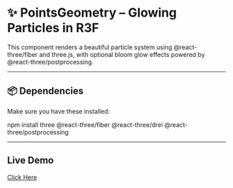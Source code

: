# ✨ PointsGeometry – Glowing Particles in R3F

This component renders a beautiful particle system using @react-three/fiber and three.js, with optional bloom glow effects powered by @react-three/postprocessing.

---

## 📦 Dependencies

Make sure you have these installed:

npm install three @react-three/fiber @react-three/drei @react-three/postprocessing


---

## Live Demo

[Click Here](https://starlit-sunshine-6234a3.netlify.app/)